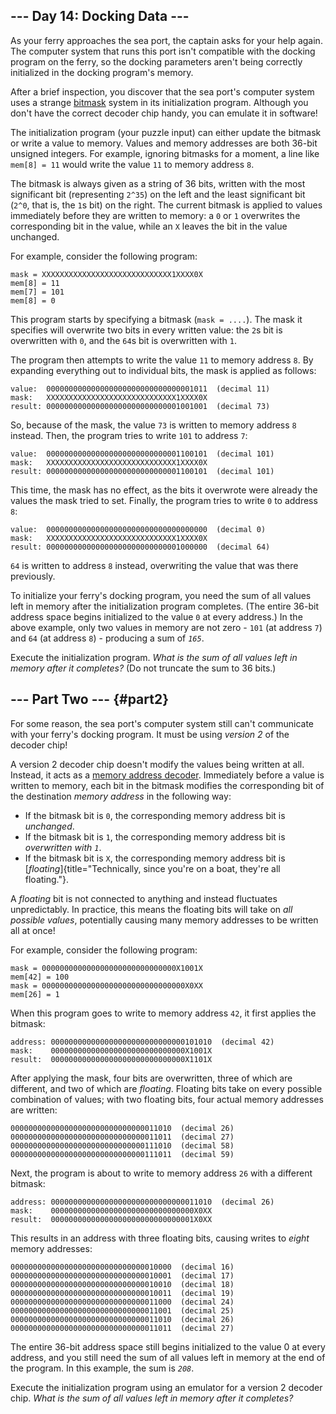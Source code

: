 ## \-\-- Day 14: Docking Data \-\--

As your ferry approaches the sea port, the captain asks for your help
again. The computer system that runs this port isn\'t compatible with
the docking program on the ferry, so the docking parameters aren\'t
being correctly initialized in the docking program\'s memory.

After a brief inspection, you discover that the sea port\'s computer
system uses a strange
[bitmask](https://en.wikipedia.org/wiki/Mask_(computing)) system in its
initialization program. Although you don\'t have the correct decoder
chip handy, you can emulate it in software!

The initialization program (your puzzle input) can either update the
bitmask or write a value to memory. Values and memory addresses are both
36-bit unsigned integers. For example, ignoring bitmasks for a moment, a
line like `mem[8] = 11` would write the value `11` to memory address
`8`.

The bitmask is always given as a string of 36 bits, written with the
most significant bit (representing `2^35`) on the left and the least
significant bit (`2^0`, that is, the `1`s bit) on the right. The current
bitmask is applied to values immediately before they are written to
memory: a `0` or `1` overwrites the corresponding bit in the value,
while an `X` leaves the bit in the value unchanged.

For example, consider the following program:

    mask = XXXXXXXXXXXXXXXXXXXXXXXXXXXXX1XXXX0X
    mem[8] = 11
    mem[7] = 101
    mem[8] = 0

This program starts by specifying a bitmask (`mask = ....`). The mask it
specifies will overwrite two bits in every written value: the `2`s bit
is overwritten with `0`, and the `64`s bit is overwritten with `1`.

The program then attempts to write the value `11` to memory address `8`.
By expanding everything out to individual bits, the mask is applied as
follows:

    value:  000000000000000000000000000000001011  (decimal 11)
    mask:   XXXXXXXXXXXXXXXXXXXXXXXXXXXXX1XXXX0X
    result: 000000000000000000000000000001001001  (decimal 73)

So, because of the mask, the value `73` is written to memory address `8`
instead. Then, the program tries to write `101` to address `7`:

    value:  000000000000000000000000000001100101  (decimal 101)
    mask:   XXXXXXXXXXXXXXXXXXXXXXXXXXXXX1XXXX0X
    result: 000000000000000000000000000001100101  (decimal 101)

This time, the mask has no effect, as the bits it overwrote were already
the values the mask tried to set. Finally, the program tries to write
`0` to address `8`:

    value:  000000000000000000000000000000000000  (decimal 0)
    mask:   XXXXXXXXXXXXXXXXXXXXXXXXXXXXX1XXXX0X
    result: 000000000000000000000000000001000000  (decimal 64)

`64` is written to address `8` instead, overwriting the value that was
there previously.

To initialize your ferry\'s docking program, you need the sum of all
values left in memory after the initialization program completes. (The
entire 36-bit address space begins initialized to the value `0` at every
address.) In the above example, only two values in memory are not zero -
`101` (at address `7`) and `64` (at address `8`) - producing a sum of
*`165`*.

Execute the initialization program. *What is the sum of all values left
in memory after it completes?* (Do not truncate the sum to 36 bits.)

## \-\-- Part Two \-\-- {#part2}

For some reason, the sea port\'s computer system still can\'t
communicate with your ferry\'s docking program. It must be using
*version 2* of the decoder chip!

A version 2 decoder chip doesn\'t modify the values being written at
all. Instead, it acts as a [memory address
decoder](https://www.youtube.com/watch?v=PvfhANgLrm4). Immediately
before a value is written to memory, each bit in the bitmask modifies
the corresponding bit of the destination *memory address* in the
following way:

-   If the bitmask bit is `0`, the corresponding memory address bit is
    *unchanged*.
-   If the bitmask bit is `1`, the corresponding memory address bit is
    *overwritten with `1`*.
-   If the bitmask bit is `X`, the corresponding memory address bit is
    [*floating*]{title="Technically, since you're on a boat, they're all floating."}.

A *floating* bit is not connected to anything and instead fluctuates
unpredictably. In practice, this means the floating bits will take on
*all possible values*, potentially causing many memory addresses to be
written all at once!

For example, consider the following program:

    mask = 000000000000000000000000000000X1001X
    mem[42] = 100
    mask = 00000000000000000000000000000000X0XX
    mem[26] = 1

When this program goes to write to memory address `42`, it first applies
the bitmask:

    address: 000000000000000000000000000000101010  (decimal 42)
    mask:    000000000000000000000000000000X1001X
    result:  000000000000000000000000000000X1101X

After applying the mask, four bits are overwritten, three of which are
different, and two of which are *floating*. Floating bits take on every
possible combination of values; with two floating bits, four actual
memory addresses are written:

    000000000000000000000000000000011010  (decimal 26)
    000000000000000000000000000000011011  (decimal 27)
    000000000000000000000000000000111010  (decimal 58)
    000000000000000000000000000000111011  (decimal 59)

Next, the program is about to write to memory address `26` with a
different bitmask:

    address: 000000000000000000000000000000011010  (decimal 26)
    mask:    00000000000000000000000000000000X0XX
    result:  00000000000000000000000000000001X0XX

This results in an address with three floating bits, causing writes to
*eight* memory addresses:

    000000000000000000000000000000010000  (decimal 16)
    000000000000000000000000000000010001  (decimal 17)
    000000000000000000000000000000010010  (decimal 18)
    000000000000000000000000000000010011  (decimal 19)
    000000000000000000000000000000011000  (decimal 24)
    000000000000000000000000000000011001  (decimal 25)
    000000000000000000000000000000011010  (decimal 26)
    000000000000000000000000000000011011  (decimal 27)

The entire 36-bit address space still begins initialized to the value 0
at every address, and you still need the sum of all values left in
memory at the end of the program. In this example, the sum is *`208`*.

Execute the initialization program using an emulator for a version 2
decoder chip. *What is the sum of all values left in memory after it
completes?*
